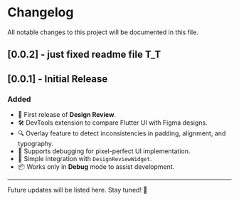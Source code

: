 # Changelog

All notable changes to this project will be documented in this file.

## [0.0.2] - just fixed readme file T_T

## [0.0.1] - Initial Release

### Added

- 🎉 First release of **Design Review**.
- 🛠 DevTools extension to compare Flutter UI with Figma designs.
- 🔍 Overlay feature to detect inconsistencies in padding, alignment, and typography.
- 🚀 Supports debugging for pixel-perfect UI implementation.
- 🎨 Simple integration with `DesignReviewWidget`.
- 📦 Works only in **Debug** mode to assist development.

---

Future updates will be listed here. Stay tuned! 🚀

